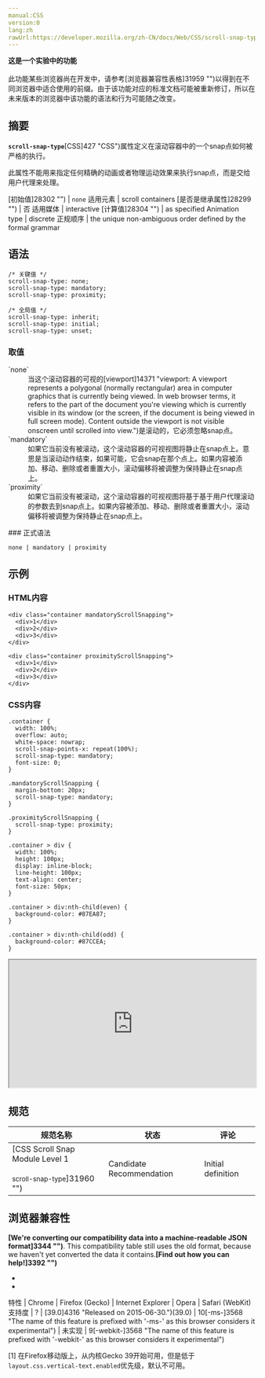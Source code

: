 ```yaml
---
manual:CSS
version:0
lang:zh
rawUrl:https://developer.mozilla.org/zh-CN/docs/Web/CSS/scroll-snap-type#Browser_compatibility
---
```






**这是一个实验中的功能**<br></br>此功能某些浏览器尚在开发中，请参考[浏览器兼容性表格]31959 "")以得到在不同浏览器中适合使用的前缀。由于该功能对应的标准文档可能被重新修订，所以在未来版本的浏览器中该功能的语法和行为可能随之改变。




## 摘要<a name="摘要"></a>


**`scroll-snap-type`**[CSS]427 "CSS")属性定义在滚动容器中的一个snap点如何被严格的执行。



此属性不能用来指定任何精确的动画或者物理运动效果来执行snap点，而是交给用户代理来处理。


[初始值]28302 "") | `none` 
适用元素 | scroll containers 
[是否是继承属性]28299 "") | 否 
适用媒体 | interactive 
[计算值]28304 "") | as specified 
Animation type | discrete 
正规顺序 | the unique non-ambiguous order defined by the formal grammar 



## 语法<a name="语法"></a>

```
/* 关键值 */
scroll-snap-type: none;
scroll-snap-type: mandatory;
scroll-snap-type: proximity;

/* 全局值 */
scroll-snap-type: inherit;
scroll-snap-type: initial;
scroll-snap-type: unset;
```

### 取值<a name="取值"></a>
<dl><dt id=''>`none`</dt><dd>当这个滚动容器的可视的[viewport]14371 "viewport: A viewport represents a polygonal (normally rectangular) area in computer graphics that is currently being viewed. In web browser terms, it refers to the part of the document you're viewing which is currently visible in its window (or the screen, if the document is being viewed in full screen mode). Content outside the viewport is not visible onscreen until scrolled into view.")是滚动的，它必须忽略snap点。</dd><dt id=''>`mandatory`</dt><dd>如果它当前没有被滚动，这个滚动容器的可视视图将静止在snap点上。意思是当滚动动作结束，如果可能，它会snap在那个点上。如果内容被添加、移动、删除或者重置大小，滚动偏移将被调整为保持静止在snap点上。</dd><dt id=''>`proximity`</dt><dd>如果它当前没有被滚动，这个滚动容器的可视视图将基于基于用户代理滚动的参数去到snap点上。如果内容被添加、移动、删除或者重置大小，滚动偏移将被调整为保持静止在snap点上。</dd></dl>
### 正式语法<a name="正式语法"></a>

```
none | mandatory | proximity
```

## 示例<a name="Example"></a>

### HTML内容<a name="HTML内容"></a>

```
<div class="container mandatoryScrollSnapping">
  <div>1</div>
  <div>2</div>
  <div>3</div>
</div>

<div class="container proximityScrollSnapping">
  <div>1</div>
  <div>2</div>
  <div>3</div>
</div>
```

### CSS内容<a name="CSS内容"></a>

```
.container {
  width: 100%;
  overflow: auto;
  white-space: nowrap;
  scroll-snap-points-x: repeat(100%);
  scroll-snap-type: mandatory;
  font-size: 0;
}

.mandatoryScrollSnapping {
  margin-bottom: 20px;
  scroll-snap-type: mandatory;
}

.proximityScrollSnapping {
  scroll-snap-type: proximity;
}

.container > div {
  width: 100%;
  height: 100px;
  display: inline-block;
  line-height: 100px;
  text-align: center;
  font-size: 50px;
}

.container > div:nth-child(even) {
  background-color: #87EA87;
}

.container > div:nth-child(odd) {
  background-color: #87CCEA;
}
```


<iframe src='https://mdn.mozillademos.org/zh-CN/docs/Web/CSS/scroll-snap-type$samples/Example?revision=966405' width='100%' height='260'></iframe>



## 规范<a name="规范"></a>

规范名称 | 状态 | 评论 
 ---  |  ---  |  ---  | 
[CSS Scroll Snap Module Level 1<br></br><small>scroll-snap-type</small>]31960 "") | Candidate Recommendation | Initial definition 


## 浏览器兼容性<a name="浏览器兼容性"></a>


**[We&#39;re converting our compatibility data into a machine-readable JSON format]3344 "")**. This compatibility table still uses the old format, because we haven&#39;t yet converted the data it contains.**[Find out how you can help!]3392 "")**


* 
* 

特性 | Chrome | Firefox (Gecko) | Internet Explorer | Opera | Safari (WebKit) 
支持度 | ? | [39.0]4316 "Released on 2015-06-30.")(39.0) | 10[-ms-]3568 "The name of this feature is prefixed with '-ms-' as this browser considers it experimental") | 未实现 | 9[-webkit-]3568 "The name of this feature is prefixed with '-webkit-' as this browser considers it experimental") 





[1] 在Firefox移动版上，从内核Gecko 39开始可用，但是低于`layout.css.vertical-text.enabled`优先级，默认不可用。




